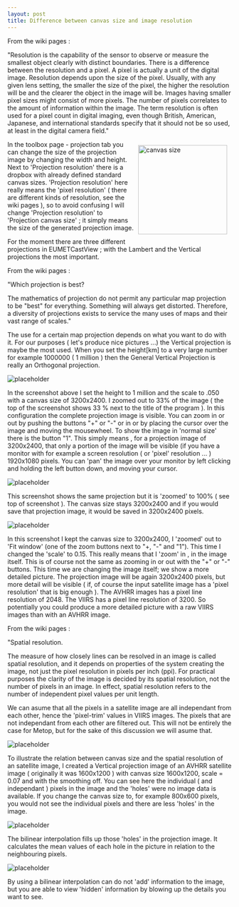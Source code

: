```yaml
---
layout: post
title: Difference between canvas size and image resolution
---
```


<head>
<style>
	.TextWrapRight {
		float: right;
		margin: 10px;
		width: 200px;
		height: auto;
		}
	.TextWrapLeft {
		float: left;
		margin: 10px;
		width: 200px;
		height: auto;
		}
	.text_line {
		clear: both;
	        margin-bottom: 2px;
}
</style>
</head>

<div class="message">
<p>From the wiki pages :</p>
<p>"Resolution is the capability of the sensor to observe or measure the smallest object clearly with distinct boundaries. There is a difference between the resolution and a pixel. A pixel is actually a unit of the digital image. Resolution depends upon the size of the pixel. Usually, with any given lens setting, the smaller the size of the pixel, the higher the resolution will be and the clearer the object in the image will be. Images having smaller pixel sizes might consist of more pixels. The number of pixels correlates to the amount of information within the image.
The term resolution is often used for a pixel count in digital imaging, even though British, American, Japanese, and international standards specify that it should not be so used, at least in the digital camera field."</p>
</div>

<img src="/images/Screenshot_canvas_size.jpg" alt="canvas size" class="TextWrapRight">

In the toolbox page - projection tab you can change the size of the projection image by changing the width and height. Next to 'Projection resolution' there is a dropbox with already defined standard canvas sizes. 'Projection resolution' here really means the 'pixel resolution' ( there are different kinds of resolution, see the wiki pages ), so to avoid confusing I will change 'Projection resolution' to 'Projection canvas size' ; it simply means the size of the generated projection image.</img>

For the moment there are three different projections in EUMETCastView ; with the Lambert and the Vertical projections the most important.

<div class="message">
<p>From the wiki pages :</p>
<p>"Which projection is best?<p>
<p>The mathematics of projection do not permit any particular map projection to be "best" for everything. Something will always get distorted. Therefore, a diversity of projections exists to service the many uses of maps and their vast range of scales."</p>
</div>

The use for a certain map projection depends on what you want to do with it. For our purposes ( let's produce nice pictures ...) the Vertical projection is maybe the most used.
When you set the height[km] to a very large number for example 1000000 ( 1 million ) then the General Vertical Projection is really an Orthogonal projection.

![placeholder](/images/Screenshot_orthogonal_projection.jpg)

In the screenshot above I set the height to 1 million and the scale to .050 with a canvas size of 3200x2400. I zoomed out to 33% of the image ( the top of the screenshot shows 33 % next to the title of the program ). In this configuration the complete projection image is visible. You can zoom in or out by pushing the buttons "+" or "-" or in or by placing the cursor over the image and moving the mousewheel. To show the image in 'normal size' there is the button "1". This simply means , for a projection image of 3200x2400, that only a portion of the image will be visible (if you have a monitor with for example a screen resolution ( or 'pixel' resolution ... ) 1920x1080 pixels. You can 'pan' the image over your monitor by left clicking and holding the left button down, and moving your cursor. 

![placeholder](/images/Screenshot_orthogonal_projection_zoomed.jpg)

This screenshot shows the same projection but it is 'zoomed' to 100% ( see top of screenshot ). The canvas size stays 3200x2400 and if you would save that projection image, it would be saved in 3200x2400 pixels.

![placeholder](/images/Screenshot_orthogonal_projection_scaled.jpg)

In this screenshot I kept the canvas size to 3200x2400, I 'zoomed' out to 'Fit window' (one of the zoom buttons next to "+, "-" and "1"). This time I changed the 'scale' to 0.15. This really means that I 'zoom' in , in the image itself. This is of course not the same as zooming in or out with the "+" or "-" buttons. This time we are changing the image itself; we show a more detailed picture. The projection image will be again 3200x2400 pixels, but more detail will be visible ( if, of course the input satellite image has a 'pixel resolution' that is big enough ). The AVHRR images has a pixel line resolution of 2048. The VIIRS has a pixel line  resolution of 3200. So potentially you could produce a more detailed picture with a raw VIIRS images than with an AVHRR image.

<div class="message">
<p>From the wiki pages :</p>
<p>"Spatial resolution.</p>
<p>The measure of how closely lines can be resolved in an image is called spatial resolution, and it depends on properties of the system creating the image, not just the pixel resolution in pixels per inch (ppi). For practical purposes the clarity of the image is decided by its spatial resolution, not the number of pixels in an image. In effect, spatial resolution refers to the number of independent pixel values per unit length.</p>
</div>

We can asume that all the pixels in a satellite image are all independant from each other, hence the 'pixel-trim' values in VIIRS images. The pixels that are not independant from each other are filtered out. This will not be entirely the case for Metop, but for the sake of this discussion we will asume that.

![placeholder](/images/belgium_without_interpolation.jpg)

To illustrate the relation between canvas size and the spatial resolution of an satellite image, I created a Vertical projection image of an AVHRR satellite image ( originally it was 1600x1200 ) with canvas size 1600x1200, scale = 0.07 and with the smoothing off. You can see here the individual ( and independant ) pixels in the image and the 'holes' were no image data is available. If you change the canvas size to, for example 800x600 pixels, you would not see the individual pixels and there are less 'holes' in the image.

![placeholder](/images/belgium_without_interpolation1.jpg)

The bilinear interpolation fills up those 'holes' in the projection image. It calculates the mean values of each hole in the picture in relation to the neighbouring pixels. 

![placeholder](/images/belgium_with_interpolation.jpg)

By using a bilinear interpolation can do not 'add' information to the image, but you are able to view 'hidden' information by blowing up the details you want to see.



